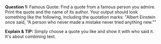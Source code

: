 **Question 1:** Famous Quote: Find a quote from a famous person you admire. Print the quote and the name of its author. Your output should look something like the following, including the quotation marks:
"Albert Einstein once said, “A person who never made a mistake never tried anything new.”"

**Explain & TIP:** Simply choose a quote you like and show it with who said it. It's about combining text.
